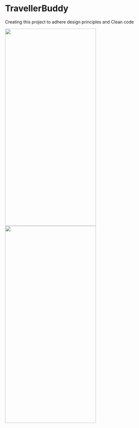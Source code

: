# TravellerBuddy
Creating this project to adhere design principles and Clean code

<img src="https://github.com/prabagaranganesan/TravellerBuddy/assets/10757213/da09bf0f-3109-4040-aa5e-e7ccac3a72b4" width="300" height="650"/>   

  <img src="https://github.com/prabagaranganesan/TravellerBuddy/assets/10757213/a879f536-63e4-474b-b461-170ee10435d0" width="300" height="650"/>   
